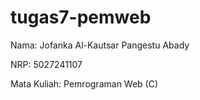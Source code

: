 # tugas7-pemweb

Nama: Jofanka Al-Kautsar Pangestu Abady

NRP: 5027241107

Mata Kuliah: Pemrograman Web (C)

